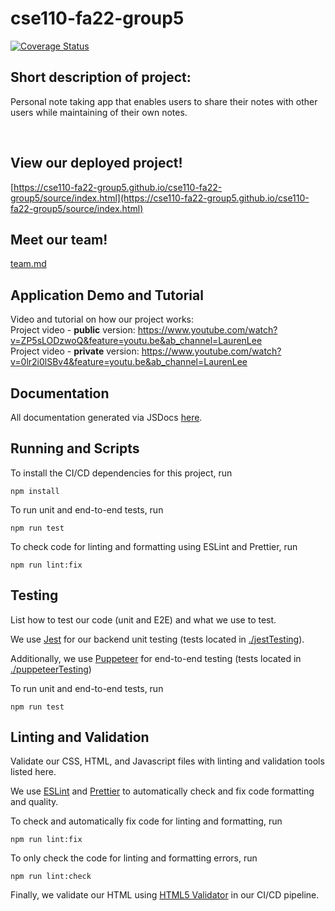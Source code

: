 # cse110-fa22-group5

[![Coverage Status](https://coveralls.io/repos/github/cse110-fa22-group5/cse110-fa22-group5/badge.svg?branch=main)](https://coveralls.io/github/cse110-fa22-group5/cse110-fa22-group5?branch=main)

## Short description of project:

Personal note taking app that enables users to share their notes with other users while maintaining of their own notes.

<br>

## View our deployed project!

[https://cse110-fa22-group5.github.io/cse110-fa22-group5/source/index.html](https://cse110-fa22-group5.github.io/cse110-fa22-group5/source/index.html)

## Meet our team!

[team.md](admin/team.md)

## Application Demo and Tutorial

Video and tutorial on how our project works:  
Project video - **public** version: https://www.youtube.com/watch?v=ZP5sLODzwoQ&feature=youtu.be&ab_channel=LaurenLee  
Project video - **private** version: https://www.youtube.com/watch?v=0lr2i0lSBv4&feature=youtu.be&ab_channel=LaurenLee

## Documentation

All documentation generated via JSDocs [here](https://cse110-fa22-group5.github.io/cse110-fa22-group5/jsdocs/index.html).

## Running and Scripts

To install the CI/CD dependencies for this project, run

```
npm install
```

To run unit and end-to-end tests, run

```
npm run test
```

To check code for linting and formatting using ESLint and Prettier, run

```
npm run lint:fix
```

## Testing

List how to test our code (unit and E2E) and what we use to test.

We use [Jest](https://jestjs.io/) for our backend unit testing (tests located in [./jestTesting](./jestTesting/)).

Additionally, we use [Puppeteer](https://pptr.dev/) for end-to-end testing (tests located in [./puppeteerTesting](./puppeteerTesting/))

To run unit and end-to-end tests, run

```
npm run test
```

## Linting and Validation

Validate our CSS, HTML, and Javascript files with linting and validation tools listed here.

We use [ESLint](https://eslint.org/) and [Prettier](https://prettier.io/) to automatically check and fix code formatting and quality.

To check and automatically fix code for linting and formatting, run

```
npm run lint:fix
```

To only check the code for linting and formatting errors, run

```
npm run lint:check
```

Finally, we validate our HTML using [HTML5 Validator](https://github.com/marketplace/actions/html5-validator) in our CI/CD pipeline.
